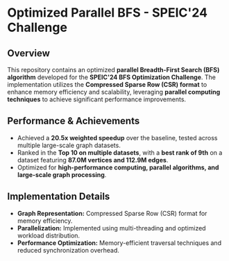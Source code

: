 # **Optimized Parallel BFS - SPEIC'24 Challenge**  

## **Overview**  
This repository contains an optimized **parallel Breadth-First Search (BFS) algorithm** developed for the **SPEIC'24 BFS Optimization Challenge**. The implementation utilizes the **Compressed Sparse Row (CSR) format** to enhance memory efficiency and scalability, leveraging **parallel computing techniques** to achieve significant performance improvements.  

## **Performance & Achievements**  
- Achieved a **20.5x weighted speedup** over the baseline, tested across multiple large-scale graph datasets.  
- Ranked in the **Top 10 on multiple datasets**, with a **best rank of 9th** on a dataset featuring **87.0M vertices and 112.9M edges**.  
- Optimized for **high-performance computing, parallel algorithms, and large-scale graph processing**.  

## **Implementation Details**  
- **Graph Representation:** Compressed Sparse Row (CSR) format for memory efficiency.  
- **Parallelization:** Implemented using multi-threading and optimized workload distribution.  
- **Performance Optimization:** Memory-efficient traversal techniques and reduced synchronization overhead.  
